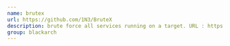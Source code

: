 ```yaml
---
name: brutex
url: https://github.com/1N3/BruteX
description: brute force all services running on a target. URL : https://github.com/1N3/BruteX Groups : blackarch blackarch-automation blackarch-cracker
group: blackarch
---
```

